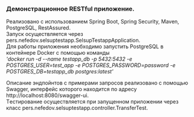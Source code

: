 <h3>Демонстрационное RESTful приложение.</h3>

Реализовано с использованием Spring Boot, Spring Security, Maven, PostgreSQL, RestAssured. <br> Запуск осуществляется через pers.nefedov.selsuptestapp.SelsupTestappApplication. <br>
Для работы приложения необходимо запустить PostgreSQL в контейнере Docker с помощью команды  <br> <i>'docker run -d --name testapp_db -p 5432:5432 -e POSTGRES_USER=test_app -e  POSTGRES_PASSWORD=password -e POSTGRES_DB=testapp_db postgres:latest'</i> <br>

Описание эндпойнтов с примерами запросов реализовано с помощью Swagger, интерфейс которого находится по адресу http://localhost:8080/swagger-ui. <br>
Tестирование осуществляется при запущенном приложении через класс pers.nefedov.selsuptestapp.controller.TransferTest. 
